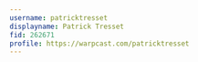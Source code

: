 ```yaml
---
username: patricktresset
displayname: Patrick Tresset
fid: 262671
profile: https://warpcast.com/patricktresset
---
```

